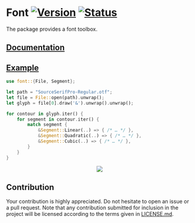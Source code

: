 # Font [![Version][version-img]][version-url] [![Status][status-img]][status-url]

The package provides a font toolbox.

## [Documentation][doc]

## [Example](examples/glyph.rs)

```rust
use font::{File, Segment};

let path = "SourceSerifPro-Regular.otf";
let file = File::open(path).unwrap();
let glyph = file[0].draw('&').unwrap().unwrap();

for contour in glyph.iter() {
    for segment in contour.iter() {
        match segment {
            &Segment::Linear(..) => { /* … */ },
            &Segment::Quadratic(..) => { /* … */ },
            &Segment::Cubic(..) => { /* … */ },
        }
    }
}
```

<div align="center">
  <a href="https://github.com/bodoni/font/blob/master/examples/glyph.rs">
    <img src="https://cdn.rawgit.com/bodoni/font/master/examples/glyph.svg">
  </a>
</div>

## Contribution

Your contribution is highly appreciated. Do not hesitate to open an issue or a
pull request. Note that any contribution submitted for inclusion in the project
will be licensed according to the terms given in [LICENSE.md](LICENSE.md).

[doc]: https://bodoni.github.io/font
[status-img]: https://travis-ci.org/bodoni/font.svg?branch=master
[status-url]: https://travis-ci.org/bodoni/font
[version-img]: https://img.shields.io/crates/v/font.svg
[version-url]: https://crates.io/crates/font

